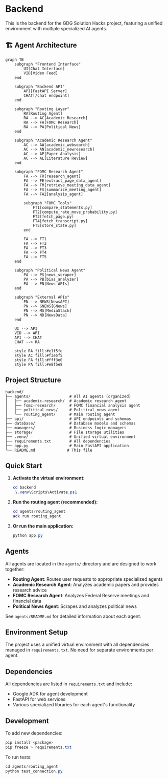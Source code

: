 # Backend

This is the backend for the GDG Solution Hacks project, featuring a unified environment with multiple specialized AI agents.

## 🏗️ Agent Architecture

```mermaid
graph TB
    subgraph "Frontend Interface"
        UI[Chat Interface]
        VID[Video Feed]
    end
    
    subgraph "Backend API"
        API[FastAPI Server]
        CHAT[/chat endpoint]
    end
    
    subgraph "Routing Layer"
        RA[Routing Agent]
        RA --> AC[Academic Research]
        RA --> FA[FOMC Research]
        RA --> PA[Political News]
    end
    
    subgraph "Academic Research Agent"
        AC --> AW[academic_websearch]
        AC --> AN[academic_newresearch]
        AC --> AP[Paper Analysis]
        AC --> AL[Literature Review]
    end
    
    subgraph "FOMC Research Agent"
        FA --> FR[research_agent]
        FA --> FE[extract_page_data_agent]
        FA --> FM[retrieve_meeting_data_agent]
        FA --> FS[summarize_meeting_agent]
        FA --> FA2[analysis_agent]
        
        subgraph "FOMC Tools"
            FT1[compare_statements.py]
            FT2[compute_rate_move_probability.py]
            FT3[fetch_page.py]
            FT4[fetch_transcript.py]
            FT5[store_state.py]
        end
        
        FA --> FT1
        FA --> FT2
        FA --> FT3
        FA --> FT4
        FA --> FT5
    end
    
    subgraph "Political News Agent"
        PA --> PS[news_scraper]
        PA --> PB[bias_analyzer]
        PA --> PN[News APIs]
    end
    
    subgraph "External APIs"
        PN --> NEWS[NewsAPI]
        PN --> GNEWS[GNews]
        PN --> MS[MediaStack]
        PN --> ND[NewsData]
    end
    
    UI --> API
    VID --> API
    API --> CHAT
    CHAT --> RA
    
    style RA fill:#e1f5fe
    style AC fill:#f3e5f5
    style FA fill:#fff3e0
    style PA fill:#e8f5e8
```

## Project Structure

```
backend/
├── agents/                 # All AI agents (organized)
│   ├── academic-research/  # Academic research agent
│   ├── fomc-research/      # FOMC financial analysis agent
│   ├── political-news/     # Political news agent
│   └── routing_agent/      # Main routing agent
├── api/                    # API endpoints and schemas
├── database/               # Database models and schemas
├── managers/               # Business logic managers
├── storage/                # File storage utilities
├── .venv/                  # Unified virtual environment
├── requirements.txt        # All dependencies
├── app.py                  # Main FastAPI application
└── README.md              # This file
```

## Quick Start

1. **Activate the virtual environment:**
   ```powershell
   cd backend
   .\.venv\Scripts\Activate.ps1
   ```

2. **Run the routing agent (recommended):**
   ```powershell
   cd agents/routing_agent
   adk run routing_agent
   ```

3. **Or run the main application:**
   ```powershell
   python app.py
   ```

## Agents

All agents are located in the `agents/` directory and are designed to work together:

- **Routing Agent**: Routes user requests to appropriate specialized agents
- **Academic Research Agent**: Analyzes academic papers and provides research advice
- **FOMC Research Agent**: Analyzes Federal Reserve meetings and financial data
- **Political News Agent**: Scrapes and analyzes political news

See `agents/README.md` for detailed information about each agent.

## Environment Setup

The project uses a unified virtual environment with all dependencies managed in `requirements.txt`. No need for separate environments per agent.

## Dependencies

All dependencies are listed in `requirements.txt` and include:
- Google ADK for agent development
- FastAPI for web services
- Various specialized libraries for each agent's functionality

## Development

To add new dependencies:
```powershell
pip install <package>
pip freeze > requirements.txt
```

To run tests:
```powershell
cd agents/routing_agent
python test_connection.py
```
